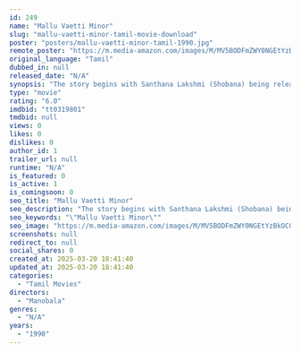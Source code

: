 ```yaml
---
id: 249
name: "Mallu Vaetti Minor"
slug: "mallu-vaetti-minor-tamil-movie-download"
poster: "posters/mallu-vaetti-minor-tamil-1990.jpg"
remote_poster: "https://m.media-amazon.com/images/M/MV5BODFmZWY0NGEtYzBkOC00NGRiLWIwYjMtMTlmNmU4ZTVjODNjXkEyXkFqcGdeQXVyMjA4OTI5NDQ@._V1_SX300.jpg"
original_language: "Tamil"
dubbed_in: null
released_date: "N/A"
synopsis: "The story begins with Santhana Lakshmi (Shobana) being released from the jail and she remembers her past. Rassappa Gounder (Sathyaraj), also known as Mallu Vetti Minor, was a bachelor and rich man who spent his time in the brothel..."
type: "movie"
rating: "6.0"
imdbid: "tt0319801"
tmdbid: null
views: 0
likes: 0
dislikes: 0
author_id: 1
trailer_url: null
runtime: "N/A"
is_featured: 0
is_active: 1
is_comingsoon: 0
seo_title: "Mallu Vaetti Minor"
seo_description: "The story begins with Santhana Lakshmi (Shobana) being released from the jail and she remembers her past. Rassappa Gounder (Sathyaraj), also known as Mallu Vetti Minor, was a bachelor and rich man who spent his time in the brothel..."
seo_keywords: "\"Mallu Vaetti Minor\""
seo_image: "https://m.media-amazon.com/images/M/MV5BODFmZWY0NGEtYzBkOC00NGRiLWIwYjMtMTlmNmU4ZTVjODNjXkEyXkFqcGdeQXVyMjA4OTI5NDQ@._V1_SX300.jpg"
screenshots: null
redirect_to: null
social_shares: 0
created_at: 2025-03-20 18:41:40
updated_at: 2025-03-20 18:41:40
categories:
  - "Tamil Movies"
directors:
  - "Manobala"
genres:
  - "N/A"
years:
  - "1990"
---
```


